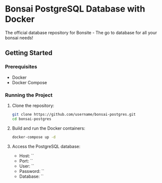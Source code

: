 # Bonsai PostgreSQL Database with Docker
The official database repository for Bonsite - The go to database for all your bonsai needs!

## Getting Started

### Prerequisites

- Docker
- Docker Compose

### Running the Project

1. Clone the repository:
    ```bash
    git clone https://github.com/username/bonsai-postgres.git
    cd bonsai-postgres
    ```

2. Build and run the Docker containers:
    ```bash
    docker-compose up -d
    ```

3. Access the PostgreSQL database:
   - Host: ``
   - Port: ``
   - User: ``
   - Password: ``
   - Database: ``


